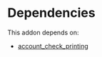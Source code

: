 # Dependencies

This addon depends on:

- [account_check_printing](../../../../../oca-ocb-accounting/odoo-bringout-oca-ocb-account_check_printing)
